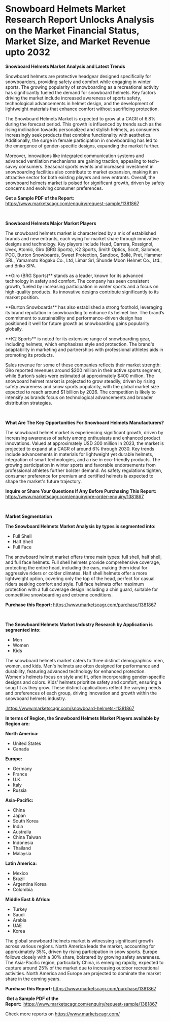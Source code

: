 <p><h1>Snowboard Helmets Market Research Report Unlocks Analysis on the Market Financial Status, Market Size, and Market Revenue upto 2032</h1></p><p><strong>Snowboard Helmets Market Analysis and Latest Trends</strong></p>
<p><p>Snowboard helmets are protective headgear designed specifically for snowboarders, providing safety and comfort while engaging in winter sports. The growing popularity of snowboarding as a recreational activity has significantly fueled the demand for snowboard helmets. Key factors driving the market include increased awareness of sports safety, technological advancements in helmet design, and the development of lightweight materials that enhance comfort without sacrificing protection.</p><p>The Snowboard Helmets Market is expected to grow at a CAGR of 6.8% during the forecast period. This growth is influenced by trends such as the rising inclination towards personalized and stylish helmets, as consumers increasingly seek products that combine functionality with aesthetics. Additionally, the surge in female participation in snowboarding has led to the emergence of gender-specific designs, expanding the market further.</p><p>Moreover, innovations like integrated communication systems and advanced ventilation mechanisms are gaining traction, appealing to tech-savvy consumers. Seasonal sports events and increased investment in snowboarding facilities also contribute to market expansion, making it an attractive sector for both existing players and new entrants. Overall, the snowboard helmets market is poised for significant growth, driven by safety concerns and evolving consumer preferences.</p></p>
<p><strong>Get a Sample PDF of the Report:&nbsp;</strong> <a href="https://www.marketscagr.com/enquiry/request-sample/1381867?utm_campaign=2268&utm_medium=2&utm_source=Github&utm_content=ia&utm_term=05022025&utm_id=snowboard-helmets">https://www.marketscagr.com/enquiry/request-sample/1381867</a></p>
<p>&nbsp;</p>
<p><strong>Snowboard Helmets Major Market Players</strong></p>
<p><p>The snowboard helmets market is characterized by a mix of established brands and new entrants, each vying for market share through innovative designs and technology. Key players include Head, Carrera, Rossignol, Uvex, Atomic, Giro (BRG Sports), K2 Sports, Smith Optics, Scott, Salomon, POC, Burton Snowboards, Sweet Protection, Sandbox, Bollé, Pret, Hammer SRL, Yamamoto Kogaku Co., Ltd, Limar Srl, Shunde Moon Helmet Co., Ltd., and Briko SPA.</p><p>**Giro (BRG Sports)** stands as a leader, known for its advanced technology in safety and comfort. The company has seen consistent growth, fueled by increasing participation in winter sports and a focus on high-quality products. Its innovative designs contribute significantly to its market position.</p><p>**Burton Snowboards** has also established a strong foothold, leveraging its brand reputation in snowboarding to enhance its helmet line. The brand’s commitment to sustainability and performance-driven design has positioned it well for future growth as snowboarding gains popularity globally.</p><p>**K2 Sports** is noted for its extensive range of snowboarding gear, including helmets, which emphasizes style and protection. The brand's adaptability in marketing and partnerships with professional athletes aids in promoting its products.</p><p>Sales revenue for some of these companies reflects their market strength: Giro reported revenues around $200 million in their active sports segment, while Burton’s sales were estimated at approximately $400 million. The snowboard helmet market is projected to grow steadily, driven by rising safety awareness and snow sports popularity, with the global market size expected to reach around $1 billion by 2026. The competition is likely to intensify as brands focus on technological advancements and broader distribution strategies.</p></p>
<p>&nbsp;</p>
<p><strong>What Are The Key Opportunities For Snowboard Helmets Manufacturers?</strong></p>
<p><p>The snowboard helmet market is experiencing significant growth, driven by increasing awareness of safety among enthusiasts and enhanced product innovations. Valued at approximately USD 300 million in 2023, the market is projected to expand at a CAGR of around 6% through 2030. Key trends include advancements in materials for lightweight yet durable helmets, integration of smart technologies, and a rise in eco-friendly products. The growing participation in winter sports and favorable endorsements from professional athletes further bolster demand. As safety regulations tighten, consumer preference for premium and certified helmets is expected to shape the market's future trajectory.</p></p>
<p><strong>Inquire or Share Your Questions If Any Before Purchasing This Report:</strong> <a href="https://www.marketscagr.com/enquiry/pre-order-enquiry/1381867?utm_campaign=2268&utm_medium=2&utm_source=Github&utm_content=ia&utm_term=05022025&utm_id=snowboard-helmets">https://www.marketscagr.com/enquiry/pre-order-enquiry/1381867</a></p>
<p>&nbsp;</p>
<p><strong>Market Segmentation</strong></p>
<p><strong>The Snowboard Helmets Market Analysis by types is segmented into:</strong></p>
<p><ul><li>Full Shell</li><li>Half Shell</li><li>Full Face</li></ul></p>
<p><p>The snowboard helmet market offers three main types: full shell, half shell, and full face helmets. Full shell helmets provide comprehensive coverage, protecting the entire head, including the ears, making them ideal for aggressive riders or colder climates. Half shell helmets offer a more lightweight option, covering only the top of the head, perfect for casual riders seeking comfort and style. Full face helmets offer maximum protection with a full coverage design including a chin guard, suitable for competitive snowboarding and extreme conditions.</p></p>
<p><strong>Purchase this Report:&nbsp;</strong><a href="https://www.marketscagr.com/purchase/1381867?utm_campaign=2268&utm_medium=2&utm_source=Github&utm_content=ia&utm_term=05022025&utm_id=snowboard-helmets">https://www.marketscagr.com/purchase/1381867</a></p>
<p>&nbsp;</p>
<p><strong>The Snowboard Helmets Market Industry Research by Application is segmented into:</strong></p>
<p><ul><li>Men</li><li>Women</li><li>Kids</li></ul></p>
<p><p>The snowboard helmets market caters to three distinct demographics: men, women, and kids. Men's helmets are often designed for performance and durability, featuring advanced technology for enhanced protection. Women's helmets focus on style and fit, often incorporating gender-specific designs and colors. Kids' helmets prioritize safety and comfort, ensuring a snug fit as they grow. These distinct applications reflect the varying needs and preferences of each group, driving innovation and growth within the snowboard helmets industry.</p></p>
<p><a href="https://www.marketscagr.com/snowboard-helmets-r1381867?utm_campaign=2268&utm_medium=2&utm_source=Github&utm_content=ia&utm_term=05022025&utm_id=snowboard-helmets">&nbsp;https://www.marketscagr.com/snowboard-helmets-r1381867</a></p>
<p><strong>In terms of Region, the Snowboard Helmets Market Players available by Region are:</strong></p>
<p>
    <p> <strong> North America: </strong>
        <ul>
            <li>United States</li>
            <li>Canada</li>
        </ul>
        </p> 
    <p> <strong> Europe: </strong>
        <ul>
            <li>Germany</li>
            <li>France</li>
            <li>U.K.</li>
            <li>Italy</li>
            <li>Russia</li>
        </ul>
        </p> 
    <p> <strong> Asia-Pacific: </strong>
        <ul>
            <li>China</li>
            <li>Japan</li>
            <li>South Korea</li>
            <li>India</li>
            <li>Australia</li>
            <li>China Taiwan</li>
            <li>Indonesia</li>
            <li>Thailand</li>
            <li>Malaysia</li>
        </ul>
        </p> 
    <p> <strong> Latin America: </strong>
        <ul>
            <li>Mexico</li>
            <li>Brazil</li>
            <li>Argentina Korea</li>
            <li>Colombia</li>
        </ul>
        </p> 
    <p> <strong> Middle East & Africa: </strong>
        <ul>
            <li>Turkey</li>
            <li>Saudi</li>
            <li>Arabia</li>
            <li>UAE</li>
            <li>Korea</li>
        </ul>
    </p>
    </p>
<p><p>The global snowboard helmets market is witnessing significant growth across various regions. North America leads the market, accounting for approximately 35%, driven by rising participation in snow sports. Europe follows closely with a 30% share, bolstered by growing safety awareness. The Asia-Pacific region, particularly China, is emerging rapidly, expected to capture around 25% of the market due to increasing outdoor recreational activities. North America and Europe are projected to dominate the market share in the coming years.</p></p>
<p><strong>Purchase this Report: </strong><a href="https://www.marketscagr.com/purchase/1381867?utm_campaign=2268&utm_medium=2&utm_source=Github&utm_content=ia&utm_term=05022025&utm_id=snowboard-helmets">https://www.marketscagr.com/purchase/1381867</a></p>
<p>&nbsp;<strong>Get a Sample PDF of the Report:&nbsp;&nbsp;</strong><a href="https://www.marketscagr.com/enquiry/request-sample/1381867?utm_campaign=2268&utm_medium=2&utm_source=Github&utm_content=ia&utm_term=05022025&utm_id=snowboard-helmets">https://www.marketscagr.com/enquiry/request-sample/1381867</a></p>
<p><strong></strong></p>
<p>Check more reports on <a href="https://www.marketscagr.com/?utm_campaign=2268&utm_medium=2&utm_source=Github&utm_content=ia&utm_term=05022025&utm_id=snowboard-helmets">https://www.marketscagr.com/</a></p>